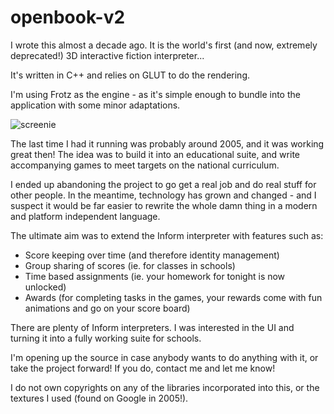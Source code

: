 openbook-v2
===========

I wrote this almost a decade ago. It is the world's first (and now, extremely deprecated!) 3D interactive fiction interpreter...

It's written in C++ and relies on GLUT to do the rendering.

I'm using Frotz as the engine - as it's simple enough to bundle into the application with some minor adaptations.

![screenie](https://github.com/instantiator/openbook-v2/blob/master/docs/screenshots/openbook2/openbook2-spoiler10.PNG?raw=true)

The last time I had it running was probably around 2005, and it was working great then! The idea was to build it into an educational suite, and write accompanying games to meet targets on the national curriculum.

I ended up abandoning the project to go get a real job and do real stuff for other people. In the meantime, technology has grown and changed - and I suspect it would be far easier to rewrite the whole damn thing in a modern and platform independent language.

The ultimate aim was to extend the Inform interpreter with features such as:
* Score keeping over time (and therefore identity management)
* Group sharing of scores (ie. for classes in schools)
* Time based assignments (ie. your homework for tonight is now unlocked)
* Awards (for completing tasks in the games, your rewards come with fun animations and go on your score board)

There are plenty of Inform interpreters. I was interested in the UI and turning it into a fully working suite for schools.

I'm opening up the source in case anybody wants to do anything with it, or take the project forward! If you do, contact me and let me know!

I do not own copyrights on any of the libraries incorporated into this, or the textures I used (found on Google in 2005!).
